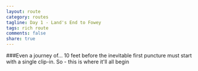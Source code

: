 ```yaml
---
layout: route
category: routes
tagline: Day 1 - Land's End to Fowey
tags: rich route
comments: false
share: true
---
```


###Even a journey of...
10 feet before the inevitable <i class ="icon-wrench"></i> first puncture must start with a single clip-in.
So - this is where it'll all begin
